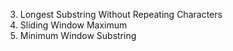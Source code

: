 3. Longest Substring Without Repeating Characters
239. Sliding Window Maximum
76. Minimum Window Substring
